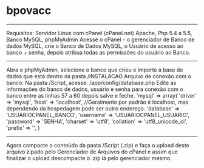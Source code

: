 # bpovacc
___________________________________________________________________________________________________________
Requisitos: 
Servidor Linux com cPanel (cPanel.net)
Apache, Php 5.4 a 5.5, Banco MySQL, phpMyAdmin 
Acesse o cPanel - o gerenciador de Banco de dados MySQL, crie o Banco de Dados MySQL, o Usuário de acesso ao 
banco + senha, depois atribua todas as permissões do usuário ao Banco. 
_____________________________________________________________________________________________________________
Abra o phpMyAdmin, selecione o banco que criou e importe a base de dados que está dentro da pasta /INSTALACAO 
Arquivo de conexão com o banco: 
Na pasta /Script, acesse: 
/app/config/database.php 
Edite as informações do banco de dados, usuário e senha para conexão com o banco entre as linhas 57 a 60 depois 
salve e feche. 
 'mysql' => array( 
 'driver' => 'mysql', 
 'host' => 'localhost', //Geralmente por padrão é localhost, mas dependendo da hospedagem pode ser 
outro endereço. 
 'database' => 'USUARIOCPANEL_BANCO',
 'username' => 'USUARIOCPANEL_USUARIO',
 'password' => 'SENHA',
 'charset' => 'utf8', 
 'collation' => 'utf8_unicode_ci', 
 'prefix' => '', 
 ) 
 ____________________________________________________________________________________________________________
Agora compacte o conteúdo da pasta /Script (.zip) e faça o upload deste arquivo zipado pelo Gerenciador de 
Arquivos do cPanel e assim que finalizar o upload descompacte o .zip lá pelo gerenciador mesmo.
